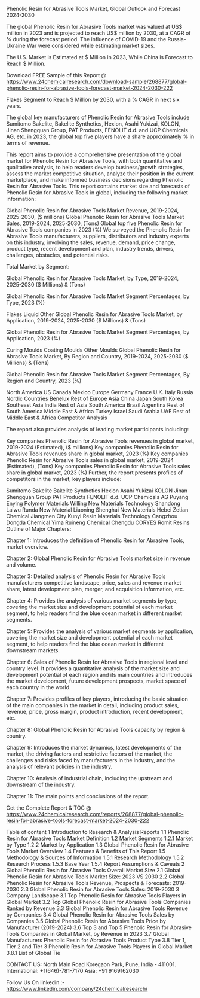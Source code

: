Phenolic Resin for Abrasive Tools Market, Global Outlook and Forecast 2024-2030

The global Phenolic Resin for Abrasive Tools market was valued at US$ million in 2023 and is projected to reach US$ million by 2030, at a CAGR of % during the forecast period. The influence of COVID-19 and the Russia-Ukraine War were considered while estimating market sizes.

The U.S. Market is Estimated at $ Million in 2023, While China is Forecast to Reach $ Million.

Download FREE Sample of this Report @ https://www.24chemicalresearch.com/download-sample/268877/global-phenolic-resin-for-abrasive-tools-forecast-market-2024-2030-222

Flakes Segment to Reach $ Million by 2030, with a % CAGR in next six years.

The global key manufacturers of Phenolic Resin for Abrasive Tools include Sumitomo Bakelite, Bakelite Synthetics, Hexion, Asahi Yukizai, KOLON, Jinan Shengquan Group, PAT Products, FENOLIT d.d. and UCP Chemicals AG, etc. in 2023, the global top five players have a share approximately % in terms of revenue.

This report aims to provide a comprehensive presentation of the global market for Phenolic Resin for Abrasive Tools, with both quantitative and qualitative analysis, to help readers develop business/growth strategies, assess the market competitive situation, analyze their position in the current marketplace, and make informed business decisions regarding Phenolic Resin for Abrasive Tools. This report contains market size and forecasts of Phenolic Resin for Abrasive Tools in global, including the following market information:

Global Phenolic Resin for Abrasive Tools Market Revenue, 2019-2024, 2025-2030, ($ millions)
Global Phenolic Resin for Abrasive Tools Market Sales, 2019-2024, 2025-2030, (Tons)
Global top five Phenolic Resin for Abrasive Tools companies in 2023 (%)
We surveyed the Phenolic Resin for Abrasive Tools manufacturers, suppliers, distributors and industry experts on this industry, involving the sales, revenue, demand, price change, product type, recent development and plan, industry trends, drivers, challenges, obstacles, and potential risks.

Total Market by Segment:

Global Phenolic Resin for Abrasive Tools Market, by Type, 2019-2024, 2025-2030 ($ Millions) & (Tons)

Global Phenolic Resin for Abrasive Tools Market Segment Percentages, by Type, 2023 (%)

Flakes
Liquid
Other
Global Phenolic Resin for Abrasive Tools Market, by Application, 2019-2024, 2025-2030 ($ Millions) & (Tons)

Global Phenolic Resin for Abrasive Tools Market Segment Percentages, by Application, 2023 (%)

Curing Moulds
Coating Moulds
Other Moulds
Global Phenolic Resin for Abrasive Tools Market, By Region and Country, 2019-2024, 2025-2030 ($ Millions) & (Tons)

Global Phenolic Resin for Abrasive Tools Market Segment Percentages, By Region and Country, 2023 (%)

North America
US
Canada
Mexico
Europe
Germany
France
U.K.
Italy
Russia
Nordic Countries
Benelux
Rest of Europe
Asia
China
Japan
South Korea
Southeast Asia
India
Rest of Asia
South America
Brazil
Argentina
Rest of South America
Middle East & Africa
Turkey
Israel
Saudi Arabia
UAE
Rest of Middle East & Africa
Competitor Analysis

The report also provides analysis of leading market participants including:

Key companies Phenolic Resin for Abrasive Tools revenues in global market, 2019-2024 (Estimated), ($ millions)
Key companies Phenolic Resin for Abrasive Tools revenues share in global market, 2023 (%)
Key companies Phenolic Resin for Abrasive Tools sales in global market, 2019-2024 (Estimated), (Tons)
Key companies Phenolic Resin for Abrasive Tools sales share in global market, 2023 (%)
Further, the report presents profiles of competitors in the market, key players include:

Sumitomo Bakelite
Bakelite Synthetics
Hexion
Asahi Yukizai
KOLON
Jinan Shengquan Group
PAT Products
FENOLIT d.d.
UCP Chemicals AG
Puyang Enying Polymer Materials
Willing New Materials Technology
Shandong Laiwu Runda New Material
Liaoning Shenghai New Materials
Hebei Zetian Chemical
Jiangmen City Kunyi Resin Materials Technology
Cangzhou Dongda Chemical
Yima Ruineng Chemical
Chengdu CORYES
Romit Resins
Outline of Major Chapters:

Chapter 1: Introduces the definition of Phenolic Resin for Abrasive Tools, market overview.

Chapter 2: Global Phenolic Resin for Abrasive Tools market size in revenue and volume.

Chapter 3: Detailed analysis of Phenolic Resin for Abrasive Tools manufacturers competitive landscape, price, sales and revenue market share, latest development plan, merger, and acquisition information, etc.

Chapter 4: Provides the analysis of various market segments by type, covering the market size and development potential of each market segment, to help readers find the blue ocean market in different market segments.

Chapter 5: Provides the analysis of various market segments by application, covering the market size and development potential of each market segment, to help readers find the blue ocean market in different downstream markets.

Chapter 6: Sales of Phenolic Resin for Abrasive Tools in regional level and country level. It provides a quantitative analysis of the market size and development potential of each region and its main countries and introduces the market development, future development prospects, market space of each country in the world.

Chapter 7: Provides profiles of key players, introducing the basic situation of the main companies in the market in detail, including product sales, revenue, price, gross margin, product introduction, recent development, etc.

Chapter 8: Global Phenolic Resin for Abrasive Tools capacity by region & country.

Chapter 9: Introduces the market dynamics, latest developments of the market, the driving factors and restrictive factors of the market, the challenges and risks faced by manufacturers in the industry, and the analysis of relevant policies in the industry.

Chapter 10: Analysis of industrial chain, including the upstream and downstream of the industry.

Chapter 11: The main points and conclusions of the report.

Get the Complete Report & TOC @ https://www.24chemicalresearch.com/reports/268877/global-phenolic-resin-for-abrasive-tools-forecast-market-2024-2030-222

Table of content
1 Introduction to Research & Analysis Reports
1.1 Phenolic Resin for Abrasive Tools Market Definition
1.2 Market Segments
1.2.1 Market by Type
1.2.2 Market by Application
1.3 Global Phenolic Resin for Abrasive Tools Market Overview
1.4 Features & Benefits of This Report
1.5 Methodology & Sources of Information
1.5.1 Research Methodology
1.5.2 Research Process
1.5.3 Base Year
1.5.4 Report Assumptions & Caveats
2 Global Phenolic Resin for Abrasive Tools Overall Market Size
2.1 Global Phenolic Resin for Abrasive Tools Market Size: 2023 VS 2030
2.2 Global Phenolic Resin for Abrasive Tools Revenue, Prospects & Forecasts: 2019-2030
2.3 Global Phenolic Resin for Abrasive Tools Sales: 2019-2030
3 Company Landscape
3.1 Top Phenolic Resin for Abrasive Tools Players in Global Market
3.2 Top Global Phenolic Resin for Abrasive Tools Companies Ranked by Revenue
3.3 Global Phenolic Resin for Abrasive Tools Revenue by Companies
3.4 Global Phenolic Resin for Abrasive Tools Sales by Companies
3.5 Global Phenolic Resin for Abrasive Tools Price by Manufacturer (2019-2024)
3.6 Top 3 and Top 5 Phenolic Resin for Abrasive Tools Companies in Global Market, by Revenue in 2023
3.7 Global Manufacturers Phenolic Resin for Abrasive Tools Product Type
3.8 Tier 1, Tier 2 and Tier 3 Phenolic Resin for Abrasive Tools Players in Global Market
3.8.1 List of Global Tie

CONTACT US:
North Main Road Koregaon Park, Pune, India - 411001.
International: +1(646)-781-7170
Asia: +91 9169162030

Follow Us On linkedin :- https://www.linkedin.com/company/24chemicalresearch/
